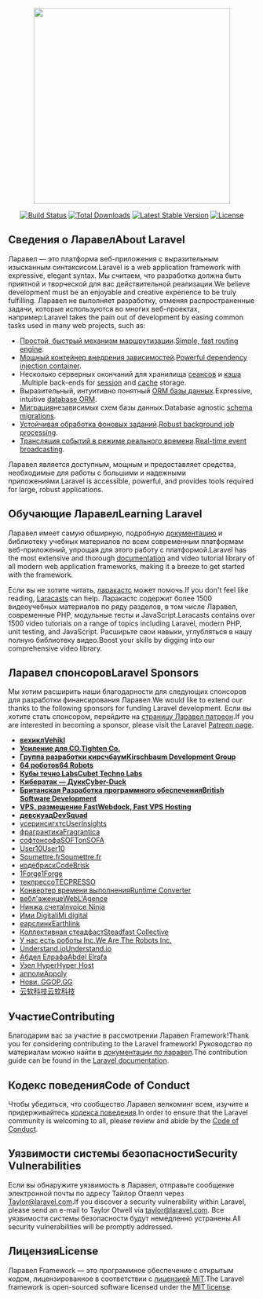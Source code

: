 <p align="center"><img src="https://res.cloudinary.com/dtfbvvkyp/image/upload/v1566331377/laravel-logolockup-cmyk-red.svg" width="400"></p>

<p align="center">
<a href="https://travis-ci.org/laravel/framework"><img src="https://travis-ci.org/laravel/framework.svg" alt="Build Status"></a>
<a href="https://packagist.org/packages/laravel/framework"><img src="https://poser.pugx.org/laravel/framework/d/total.svg" alt="Total Downloads"></a>
<a href="https://packagist.org/packages/laravel/framework"><img src="https://poser.pugx.org/laravel/framework/v/stable.svg" alt="Latest Stable Version"></a>
<a href="https://packagist.org/packages/laravel/framework"><img src="https://poser.pugx.org/laravel/framework/license.svg" alt="License"></a>
</p>

## <a name="about-laravel"></a><span data-ttu-id="6249f-101">Сведения о Ларавел</span><span class="sxs-lookup"><span data-stu-id="6249f-101">About Laravel</span></span>

<span data-ttu-id="6249f-102">Ларавел — это платформа веб-приложения с выразительным изысканным синтаксисом.</span><span class="sxs-lookup"><span data-stu-id="6249f-102">Laravel is a web application framework with expressive, elegant syntax.</span></span> <span data-ttu-id="6249f-103">Мы считаем, что разработка должна быть приятной и творческой для вас действительной реализации.</span><span class="sxs-lookup"><span data-stu-id="6249f-103">We believe development must be an enjoyable and creative experience to be truly fulfilling.</span></span> <span data-ttu-id="6249f-104">Ларавел не выполняет разработку, отменяя распространенные задачи, которые используются во многих веб-проектах, например:</span><span class="sxs-lookup"><span data-stu-id="6249f-104">Laravel takes the pain out of development by easing common tasks used in many web projects, such as:</span></span>

- <span data-ttu-id="6249f-105">[Простой, быстрый механизм маршрутизации](https://laravel.com/docs/routing).</span><span class="sxs-lookup"><span data-stu-id="6249f-105">[Simple, fast routing engine](https://laravel.com/docs/routing).</span></span>
- <span data-ttu-id="6249f-106">[Мощный контейнер внедрения зависимостей](https://laravel.com/docs/container).</span><span class="sxs-lookup"><span data-stu-id="6249f-106">[Powerful dependency injection container](https://laravel.com/docs/container).</span></span>
- <span data-ttu-id="6249f-107">Несколько серверных окончаний для хранилища [сеансов](https://laravel.com/docs/session) и [кэша](https://laravel.com/docs/cache) .</span><span class="sxs-lookup"><span data-stu-id="6249f-107">Multiple back-ends for [session](https://laravel.com/docs/session) and [cache](https://laravel.com/docs/cache) storage.</span></span>
- <span data-ttu-id="6249f-108">Выразительный, интуитивно понятный [ORM базы данных](https://laravel.com/docs/eloquent).</span><span class="sxs-lookup"><span data-stu-id="6249f-108">Expressive, intuitive [database ORM](https://laravel.com/docs/eloquent).</span></span>
- <span data-ttu-id="6249f-109">[Миграция](https://laravel.com/docs/migrations)независимых схем базы данных.</span><span class="sxs-lookup"><span data-stu-id="6249f-109">Database agnostic [schema migrations](https://laravel.com/docs/migrations).</span></span>
- <span data-ttu-id="6249f-110">[Устойчивая обработка фоновых заданий](https://laravel.com/docs/queues).</span><span class="sxs-lookup"><span data-stu-id="6249f-110">[Robust background job processing](https://laravel.com/docs/queues).</span></span>
- <span data-ttu-id="6249f-111">[Трансляция событий в режиме реального времени](https://laravel.com/docs/broadcasting).</span><span class="sxs-lookup"><span data-stu-id="6249f-111">[Real-time event broadcasting](https://laravel.com/docs/broadcasting).</span></span>

<span data-ttu-id="6249f-112">Ларавел является доступным, мощным и предоставляет средства, необходимые для работы с большими и надежными приложениями.</span><span class="sxs-lookup"><span data-stu-id="6249f-112">Laravel is accessible, powerful, and provides tools required for large, robust applications.</span></span>

## <a name="learning-laravel"></a><span data-ttu-id="6249f-113">Обучающие Ларавел</span><span class="sxs-lookup"><span data-stu-id="6249f-113">Learning Laravel</span></span>

<span data-ttu-id="6249f-114">Ларавел имеет самую обширную, подробную [документацию](https://laravel.com/docs) и библиотеку учебных материалов по всем современным платформам веб-приложений, упрощая для этого работу с платформой.</span><span class="sxs-lookup"><span data-stu-id="6249f-114">Laravel has the most extensive and thorough [documentation](https://laravel.com/docs) and video tutorial library of all modern web application frameworks, making it a breeze to get started with the framework.</span></span>

<span data-ttu-id="6249f-115">Если вы не хотите читать, [ларакастс](https://laracasts.com) может помочь.</span><span class="sxs-lookup"><span data-stu-id="6249f-115">If you don't feel like reading, [Laracasts](https://laracasts.com) can help.</span></span> <span data-ttu-id="6249f-116">Ларакастс содержит более 1500 видеоучебных материалов по ряду разделов, в том числе Ларавел, современные PHP, модульные тесты и JavaScript.</span><span class="sxs-lookup"><span data-stu-id="6249f-116">Laracasts contains over 1500 video tutorials on a range of topics including Laravel, modern PHP, unit testing, and JavaScript.</span></span> <span data-ttu-id="6249f-117">Расширьте свои навыки, углубляться в нашу полную библиотеку видео.</span><span class="sxs-lookup"><span data-stu-id="6249f-117">Boost your skills by digging into our comprehensive video library.</span></span>

## <a name="laravel-sponsors"></a><span data-ttu-id="6249f-118">Ларавел спонсоров</span><span class="sxs-lookup"><span data-stu-id="6249f-118">Laravel Sponsors</span></span>

<span data-ttu-id="6249f-119">Мы хотим расширить наши благодарности для следующих спонсоров для разработки финансирования Ларавел.</span><span class="sxs-lookup"><span data-stu-id="6249f-119">We would like to extend our thanks to the following sponsors for funding Laravel development.</span></span> <span data-ttu-id="6249f-120">Если вы хотите стать спонсором, перейдите на [страницу Ларавел патреон](https://patreon.com/taylorotwell).</span><span class="sxs-lookup"><span data-stu-id="6249f-120">If you are interested in becoming a sponsor, please visit the Laravel [Patreon page](https://patreon.com/taylorotwell).</span></span>

- <span data-ttu-id="6249f-121">**[вехикл](https://vehikl.com/)**</span><span class="sxs-lookup"><span data-stu-id="6249f-121">**[Vehikl](https://vehikl.com/)**</span></span>
- <span data-ttu-id="6249f-122">**[Усиление для CO.](https://tighten.co)**</span><span class="sxs-lookup"><span data-stu-id="6249f-122">**[Tighten Co.](https://tighten.co)**</span></span>
- <span data-ttu-id="6249f-123">**[Группа разработки кирсчбаум](https://kirschbaumdevelopment.com)**</span><span class="sxs-lookup"><span data-stu-id="6249f-123">**[Kirschbaum Development Group](https://kirschbaumdevelopment.com)**</span></span>
- <span data-ttu-id="6249f-124">**[64 роботов](https://64robots.com)**</span><span class="sxs-lookup"><span data-stu-id="6249f-124">**[64 Robots](https://64robots.com)**</span></span>
- <span data-ttu-id="6249f-125">**[Кубы течно Labs](https://cubettech.com)**</span><span class="sxs-lookup"><span data-stu-id="6249f-125">**[Cubet Techno Labs](https://cubettech.com)**</span></span>
- <span data-ttu-id="6249f-126">**[Кибератак — Дукк](https://cyber-duck.co.uk)**</span><span class="sxs-lookup"><span data-stu-id="6249f-126">**[Cyber-Duck](https://cyber-duck.co.uk)**</span></span>
- <span data-ttu-id="6249f-127">**[Британская Разработка программного обеспечения](https://www.britishsoftware.co)**</span><span class="sxs-lookup"><span data-stu-id="6249f-127">**[British Software Development](https://www.britishsoftware.co)**</span></span>
- <span data-ttu-id="6249f-128">**[VPS, размещение Fast](https://www.webdock.io/en)**</span><span class="sxs-lookup"><span data-stu-id="6249f-128">**[Webdock, Fast VPS Hosting](https://www.webdock.io/en)**</span></span>
- <span data-ttu-id="6249f-129">**[девскуад](https://devsquad.com)**</span><span class="sxs-lookup"><span data-stu-id="6249f-129">**[DevSquad](https://devsquad.com)**</span></span>
- [<span data-ttu-id="6249f-130">усеринсигхтс</span><span class="sxs-lookup"><span data-stu-id="6249f-130">UserInsights</span></span>](https://userinsights.com)
- [<span data-ttu-id="6249f-131">фрагрантика</span><span class="sxs-lookup"><span data-stu-id="6249f-131">Fragrantica</span></span>](https://www.fragrantica.com)
- [<span data-ttu-id="6249f-132">софтонсофа</span><span class="sxs-lookup"><span data-stu-id="6249f-132">SOFTonSOFA</span></span>](https://softonsofa.com/)
- [<span data-ttu-id="6249f-133">User10</span><span class="sxs-lookup"><span data-stu-id="6249f-133">User10</span></span>](https://user10.com)
- [<span data-ttu-id="6249f-134">Soumettre.fr</span><span class="sxs-lookup"><span data-stu-id="6249f-134">Soumettre.fr</span></span>](https://soumettre.fr/)
- [<span data-ttu-id="6249f-135">кодебриск</span><span class="sxs-lookup"><span data-stu-id="6249f-135">CodeBrisk</span></span>](https://codebrisk.com)
- [<span data-ttu-id="6249f-136">1Forge</span><span class="sxs-lookup"><span data-stu-id="6249f-136">1Forge</span></span>](https://1forge.com)
- [<span data-ttu-id="6249f-137">текпрессо</span><span class="sxs-lookup"><span data-stu-id="6249f-137">TECPRESSO</span></span>](https://tecpresso.co.jp/)
- [<span data-ttu-id="6249f-138">Конвертер времени выполнения</span><span class="sxs-lookup"><span data-stu-id="6249f-138">Runtime Converter</span></span>](http://runtimeconverter.com/)
- [<span data-ttu-id="6249f-139">вебл'аженце</span><span class="sxs-lookup"><span data-stu-id="6249f-139">WebL'Agence</span></span>](https://weblagence.com/)
- [<span data-ttu-id="6249f-140">Нинжа счета</span><span class="sxs-lookup"><span data-stu-id="6249f-140">Invoice Ninja</span></span>](https://www.invoiceninja.com)
- [<span data-ttu-id="6249f-141">Ими Digital</span><span class="sxs-lookup"><span data-stu-id="6249f-141">iMi digital</span></span>](https://www.imi-digital.de/)
- [<span data-ttu-id="6249f-142">еарслинк</span><span class="sxs-lookup"><span data-stu-id="6249f-142">Earthlink</span></span>](https://www.earthlink.ro/)
- [<span data-ttu-id="6249f-143">Коллективная стеадфаст</span><span class="sxs-lookup"><span data-stu-id="6249f-143">Steadfast Collective</span></span>](https://steadfastcollective.com/)
- [<span data-ttu-id="6249f-144">У нас есть роботы Inc.</span><span class="sxs-lookup"><span data-stu-id="6249f-144">We Are The Robots Inc.</span></span>](https://watr.mx/)
- [<span data-ttu-id="6249f-145">Understand.io</span><span class="sxs-lookup"><span data-stu-id="6249f-145">Understand.io</span></span>](https://www.understand.io/)
- [<span data-ttu-id="6249f-146">Абдел Елрафа</span><span class="sxs-lookup"><span data-stu-id="6249f-146">Abdel Elrafa</span></span>](https://abdelelrafa.com)
- [<span data-ttu-id="6249f-147">Узел Hyper</span><span class="sxs-lookup"><span data-stu-id="6249f-147">Hyper Host</span></span>](https://hyper.host)
- [<span data-ttu-id="6249f-148">апполи</span><span class="sxs-lookup"><span data-stu-id="6249f-148">Appoly</span></span>](https://www.appoly.co.uk)
- [<span data-ttu-id="6249f-149">Нови. GG</span><span class="sxs-lookup"><span data-stu-id="6249f-149">OP.GG</span></span>](https://op.gg)
- [<span data-ttu-id="6249f-150">云软科技</span><span class="sxs-lookup"><span data-stu-id="6249f-150">云软科技</span></span>](http://www.yunruan.ltd/)

## <a name="contributing"></a><span data-ttu-id="6249f-151">Участие</span><span class="sxs-lookup"><span data-stu-id="6249f-151">Contributing</span></span>

<span data-ttu-id="6249f-152">Благодарим вас за участие в рассмотрении Ларавел Framework!</span><span class="sxs-lookup"><span data-stu-id="6249f-152">Thank you for considering contributing to the Laravel framework!</span></span> <span data-ttu-id="6249f-153">Руководство по материалам можно найти в [документации по ларавел](https://laravel.com/docs/contributions).</span><span class="sxs-lookup"><span data-stu-id="6249f-153">The contribution guide can be found in the [Laravel documentation](https://laravel.com/docs/contributions).</span></span>

## <a name="code-of-conduct"></a><span data-ttu-id="6249f-154">Кодекс поведения</span><span class="sxs-lookup"><span data-stu-id="6249f-154">Code of Conduct</span></span>

<span data-ttu-id="6249f-155">Чтобы убедиться, что сообщество Ларавел велкоминг всем, изучите и придерживайтесь [кодекса поведения](https://laravel.com/docs/contributions#code-of-conduct).</span><span class="sxs-lookup"><span data-stu-id="6249f-155">In order to ensure that the Laravel community is welcoming to all, please review and abide by the [Code of Conduct](https://laravel.com/docs/contributions#code-of-conduct).</span></span>

## <a name="security-vulnerabilities"></a><span data-ttu-id="6249f-156">Уязвимости системы безопасности</span><span class="sxs-lookup"><span data-stu-id="6249f-156">Security Vulnerabilities</span></span>

<span data-ttu-id="6249f-157">Если вы обнаружите уязвимость в Ларавел, отправьте сообщение электронной почты по адресу Тайлор Отвелл через [Taylor@laravel.com](mailto:taylor@laravel.com).</span><span class="sxs-lookup"><span data-stu-id="6249f-157">If you discover a security vulnerability within Laravel, please send an e-mail to Taylor Otwell via [taylor@laravel.com](mailto:taylor@laravel.com).</span></span> <span data-ttu-id="6249f-158">Все уязвимости системы безопасности будут немедленно устранены.</span><span class="sxs-lookup"><span data-stu-id="6249f-158">All security vulnerabilities will be promptly addressed.</span></span>

## <a name="license"></a><span data-ttu-id="6249f-159">Лицензия</span><span class="sxs-lookup"><span data-stu-id="6249f-159">License</span></span>

<span data-ttu-id="6249f-160">Ларавел Framework — это программное обеспечение с открытым кодом, лицензированное в соответствии с [лицензией MIT](https://opensource.org/licenses/MIT).</span><span class="sxs-lookup"><span data-stu-id="6249f-160">The Laravel framework is open-sourced software licensed under the [MIT license](https://opensource.org/licenses/MIT).</span></span>
